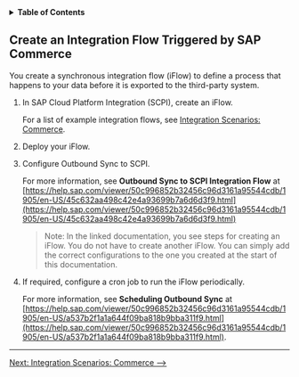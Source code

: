 <!-- loio90be7ec1115a4f41b4aa03e5d1027b56 -->
<details><summary><b>Table of Contents</b></summary>
<p>

-   [Integrating Third-Party Applications](Integrating_Third-Party_Applications.md)
    -   [Define Integration Objects](Define_Integration_Objects.md)
        -   [Create an Integration Flow Triggered by SAP Commerce](Create_an_Integration_Flow_Triggered_by_SAP_Commerce.md)
            -   [Integration Scenarios: Commerce](Integration_Scenarios_Commerce.md)
        -   [Create an Integration Flow Triggered by SCPI](Create_an_Integration_Flow_Triggered_by_SCPI.md)
            -   [Integration Scenarios: SCPI](Integration_Scenarios_SCPI.md)

</p>
</details>

## Create an Integration Flow Triggered by SAP Commerce

You create a synchronous integration flow \(iFlow\) to define a process that happens to your data before it is exported to the third-party system.

1.  In SAP Cloud Platform Integration \(SCPI\), create an iFlow.

    For a list of example integration flows, see [Integration Scenarios: Commerce](Integration_Scenarios_Commerce.md).

2.  Deploy your iFlow.

3.  Configure Outbound Sync to SCPI.

    For more information, see **Outbound Sync to SCPI Integration Flow** at [https://help.sap.com/viewer/50c996852b32456c96d3161a95544cdb/1905/en-US/45c632aa498c42e4a93699b7a6d6d3f9.html](https://help.sap.com/viewer/50c996852b32456c96d3161a95544cdb/1905/en-US/45c632aa498c42e4a93699b7a6d6d3f9.html)

    > Note:
    > In the linked documentation, you see steps for creating an iFlow. You do not have to create another iFlow. You can simply add the correct configurations to the one you created at the start of this documentation.
    > 
    > 

4.  If required, configure a cron job to run the iFlow periodically.

    For more information, see **Scheduling Outbound Sync** at [https://help.sap.com/viewer/50c996852b32456c96d3161a95544cdb/1905/en-US/a537b2f1a1a644f09ba818b9bba311f9.html](https://help.sap.com/viewer/50c996852b32456c96d3161a95544cdb/1905/en-US/a537b2f1a1a644f09ba818b9bba311f9.html).

***

[Next: Integration Scenarios: Commerce -->](Integration_Scenarios_Commerce.md)
